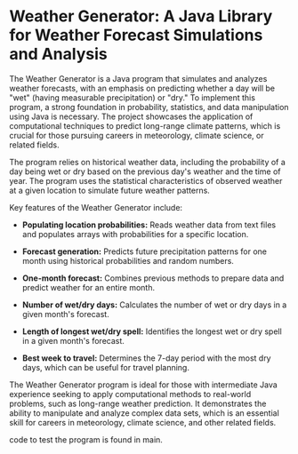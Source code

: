 # Weather Generator: A Java Library for Weather Forecast Simulations and Analysis

The Weather Generator is a Java program that simulates and analyzes weather forecasts, with an emphasis on predicting whether a day will be "wet" (having measurable precipitation) or "dry." To implement this program, a strong foundation in probability, statistics, and data manipulation using Java is necessary. The project showcases the application of computational techniques to predict long-range climate patterns, which is crucial for those pursuing careers in meteorology, climate science, or related fields.

The program relies on historical weather data, including the probability of a day being wet or dry based on the previous day's weather and the time of year. The program uses the statistical characteristics of observed weather at a given location to simulate future weather patterns.

Key features of the Weather Generator include:

- **Populating location probabilities:** Reads weather data from text files and populates arrays with probabilities for a specific location. 
- **Forecast generation:** Predicts future precipitation patterns for one month using historical probabilities and random numbers.

- **One-month forecast:** Combines previous methods to prepare data and predict weather for an entire month.

- **Number of wet/dry days:** Calculates the number of wet or dry days in a given month's forecast.

- **Length of longest wet/dry spell:** Identifies the longest wet or dry spell in a given month's forecast.

- **Best week to travel:** Determines the 7-day period with the most dry days, which can be useful for travel planning.

The Weather Generator program is ideal for those with intermediate Java experience seeking to apply computational methods to real-world problems, such as long-range weather prediction. It demonstrates the ability to manipulate and analyze complex data sets, which is an essential skill for careers in meteorology, climate science, and other related fields.
<br>

code to test the program is found in main.
